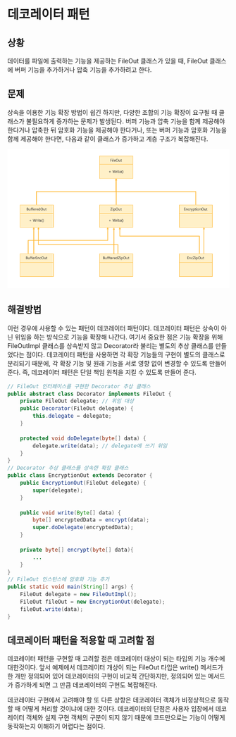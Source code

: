 # 데코레이터 패턴

## 상황

데이터를 파일에 출력하는 기능을 제공하는 FileOut 클래스가 있을 때, FileOut 클래스에 버퍼 기능을 추가하거나 압축 기능을 추가하려고 한다.

## 문제

상속을 이용한 기능 확장 방법이 쉽긴 하지만, 다양한 조합의 기능 확장이 요구될 때 클래스가 불필요하게 증가하는 문제가 발생된다. 버퍼 기능과 압축 기능을 함께 제공해야 한다거나 압축한 뒤 암호화 기능을 제공해야 한다거나, 또는 버퍼 기능과 암호화 기능을 함께 제공해야 한다면, 다음과 같이 클래스가 증가하고 계층 구조가 복잡해진다.

![](<../../../.gitbook/assets/image (93).png>)

## 해결방법

이런 경우에 사용할 수 있는 패턴이 데코레이터 패턴이다. 데코레이터 패턴은 상속이 아닌 위임을 하는 방식으로 기능을 확장해 나간다. 여기서 중요한 점은 기능 확장을 위해 FileOutImpl 클래스를 상속받지 않고 Decorator라 불리는 별도의 추상 클래스를 만들었다는 점이다. 데코레이터 패턴을 사용하면 각 확장 기능들의 구현이 별도의 클래스로 분리되기 때문에, 각 확장 기능 및 원래 기능을 서로 영향 없이 변경할 수 있도록 만들어 준다. 즉, 데코레이터 패턴은 단일 책임 원칙을 지킬 수 있도록 만들어 준다.

```java
// FileOut 인터페이스를 구현한 Decorator 추상 클래스
public abstract class Decorator implements FileOut {
    private FileOut delegate; // 위임 대상
    public Decorator(FileOut delegate) {
        this.delegate = delegate;
    }

    protected void doDelegate(byte[] data) {
        delegate.write(data); // delegate에 쓰기 위임
    }
}
// Decorator 추상 클래스를 상속한 확장 클래스
public class EncryptionOut extends Decorator {
    public EncryptionOut(FileOut delegate) {
        super(delegate);
    }

    public void write(Byte[] data) {
        byte[] encryptedData = encrypt(data);
        super.doDelegate(encryptedData);
    }
    
    private byte[] encrypt(byte[] data){
        ...
    }
}
// FileOut 인스턴스에 암호화 기능 추가
public static void main(String[] args) {
    FileOut delegate = new FileOutImpl();
    FileOut fileOut = new EncryptionOut(delegate);
    fileOut.write(data);
}
```

## 데코레이터 패턴을 적용할 때 고려할 점

데코레이터 패턴을 구현할 때 고려할 점은 데코레이터 대상이 되는 타입의 기능 개수에 대한것이다. 앞서 예제에서 데코레이터 개상이 되는 FileOut 타입은 write() 메서드가 한 개만 정의되어 있어 데코레이터의 구현이 비교적 간단하지만, 정의되어 있는 메서드가 증가하게 되면 그 만큼 데코레이터의 구현도 복잡해진다.

데코레이터 구현에서 고려해야 할 또 다른 상항은 데코레이터 객체가 비정상적으로 동작할 때 어떻게 처리할 것이냐에 대한 것이다. 데코레이터의 단점은 사용자 입장에서 데코레이터 객체와 실제 구현 객체의 구분이 되지 않기 때문에 코드만으로는 기능이 어떻게 동작하는지 이해하기 어렵다는 점이다.
